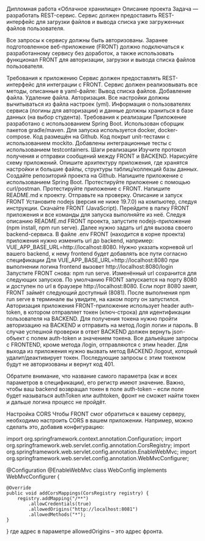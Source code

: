 Дипломная работа «Облачное хранилище»
Описание проекта
Задача — разработать REST-сервис. Сервис должен предоставить REST-интерфейс для загрузки файлов и вывода списка уже загруженных файлов пользователя.

Все запросы к сервису должны быть авторизованы. Заранее подготовленное веб-приложение (FRONT) должно подключаться к разработанному сервису без доработок, а также использовать функционал FRONT для авторизации, загрузки и вывода списка файлов пользователя.

Требования к приложению
Сервис должен предоставлять REST-интерфейс для интеграции с FRONT.
Сервис должен реализовывать все методы, описанные в yaml-файле:
Вывод списка файлов.
Добавление файла.
Удаление файла.
Авторизация.
Все настройки должны вычитываться из файла настроек (yml).
Информация о пользователях сервиса (логины для авторизации) и данные должны храниться в базе данных (на выбор студента).
Требования к реализации
Приложение разработано с использованием Spring Boot.
Использован сборщик пакетов gradle/maven.
Для запуска используется docker, docker-compose.
Код размещён на Github.
Код покрыт unit-тестами с использованием mockito.
Добавлены интеграционные тесты с использованием testcontainers.
Шаги реализации
Изучите протокол получения и отправки сообщений между FRONT и BACKEND.
Нарисуйте схему приложений.
Опишите архитектуру приложения, где хранятся настройки и большие файлы, структуры таблиц/коллекций базы данных.
Создайте репозиторий проекта на Github.
Напишите приложение с использованием Spring Boot.
Протестируйте приложение с помощью curl/postman.
Протестируйте приложение с FRONT.
Напишите README.md к проекту.
Отправьте на проверку.
Описание и запуск FRONT
Установите nodejs (версия не ниже 19.7.0) на компьютер, следуя инструкции.
Скачайте FRONT (JavaScript).
Перейдите в папку FRONT приложения и все команды для запуска выполняйте из неё.
Следуя описанию README.md FRONT проекта, запустите nodejs-приложение (npm install, npm run serve).
Далее нужно задать url для вызова своего backend-сервиса.
В файле .env FRONT (находится в корне проекта) приложения нужно изменить url до backend, например: VUE_APP_BASE_URL=http://localhost:8080.
Нужно указать корневой url вашего backend, к нему frontend будет добавлять все пути согласно спецификации
Для VUE_APP_BASE_URL=http://localhost:8080 при выполнении логина frontend вызовет http://localhost:8080/login
Запустите FRONT снова: npm run serve.
Изменённый url сохранится для следующих запусков.
По умолчанию FRONT запускается на порту 8080 и доступен по url в браузере http://localhost:8080.
Если порт 8080 занят, FRONT займёт следующий доступный (8081). После выполнения npm run serve в терминале вы увидите, на каком порту он запустился.
Авторизация приложения
FRONT-приложение использует header auth-token, в котором отправляет токен (ключ-строка) для идентификации пользователя на BACKEND. Для получения токена нужно пройти авторизацию на BACKEND и отправить на метод /login логин и пароль. В случае успешной проверки в ответ BACKEND должен вернуть json-объект с полем auth-token и значением токена. Все дальейшие запросы с FRONTEND, кроме метода /login, отправляются с этим header. Для выхода из приложения нужно вызвать метод BACKEND /logout, который удалит/деактивирует токен. Последующие запросы с этим токеном будут не авторизованы и вернут код 401.

Обратите внимание, что название самого параметра (как и всех параметров в спецификации), его регистр имеют значение. Важно, чтобы ваш backend возвращал токен в поле auth-token – если поле будет называться authToken или authtoken, фронт не сможет найти токен и дальше логина процесс не пройдёт.

Настройка CORS
Чтобы FRONT смог обратиться к вашему серверу, необходимо настроить CORS в вашем приложении. Например, можно сделать это, добавив конфигурацию:

import org.springframework.context.annotation.Configuration;
import org.springframework.web.servlet.config.annotation.CorsRegistry;
import org.springframework.web.servlet.config.annotation.EnableWebMvc;
import org.springframework.web.servlet.config.annotation.WebMvcConfigurer;

@Configuration
@EnableWebMvc
class WebConfig implements WebMvcConfigurer {

    @Override
    public void addCorsMappings(CorsRegistry registry) {
        registry.addMapping("/**")
            .allowCredentials(true)
            .allowedOrigins("http://localhost:8081")
            .allowedMethods("*");
    }
}
где адрес в параметре allowedOrigins – это адрес фронта.
